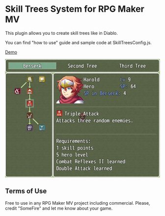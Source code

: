# Skill Trees System for RPG Maker MV

This plugin allows you to create skill trees like in Diablo.

You can find "how to use" guide and sample code at SkillTreesConfig.js.

[Demo](https://drive.google.com/open?id=1fMe3KVER7wSNbbW0mlDFgvjl-cDog0l1)

![Sample image](/Sample.png)

## Terms of Use

Free to use in any RPG Maker MV project including commercial.
Please, credit "SomeFire" and let me know about your game.
